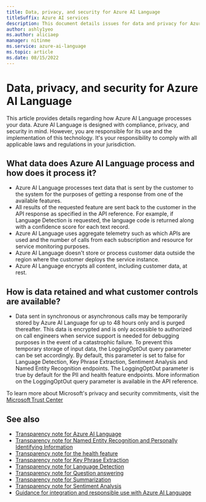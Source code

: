 ```yaml
---
title: Data, privacy, and security for Azure AI Language
titleSuffix: Azure AI services
description: This document details issues for data and privacy for Azure AI Language.
author: ashly1yeo
ms.author: aliciaep
manager: nitinme
ms.service: azure-ai-language
ms.topic: article
ms.date: 08/15/2022
---
```


# Data, privacy, and security for Azure AI Language

This article provides details regarding how Azure AI Language processes your data. Azure AI Language is designed with compliance, privacy, and security in mind. However, you are responsible for its use and the implementation of this technology. It's your responsibility to comply with all applicable laws and regulations in your jurisdiction.
 

## What data does Azure AI Language process and how does it process it?

* Azure AI Language processes text data that is sent by the customer to the system for the purposes of getting a response from one of the available features.
* All results of the requested feature are sent back to the customer in the API response as specified in the API reference. For example, if Language Detection is requested, the language code is returned along with a confidence score for each text record.
* Azure AI Language uses aggregate telemetry such as which APIs are used and the number of calls from each subscription and resource for service monitoring purposes.
* Azure AI Language doesn't store or process customer data outside the region where the customer deploys the service instance.
* Azure AI Language encrypts all content, including customer data, at rest.


## How is data retained and what customer controls are available?

* Data sent in synchronous or asynchronous calls may be temporarily stored by Azure AI Language for up to 48 hours only and is purged thereafter. This data is encrypted and is only accessible to authorized on call engineers when service support is needed for debugging purposes in the event of a catastrophic failure. To prevent this temporary storage of input data, the LoggingOptOut query parameter can be set accordingly. By default, this parameter is set to false for Language Detection, Key Phrase Extraction, Sentiment Analysis and Named Entity Recognition endpoints. The LoggingOptOut parameter is true by default for the PII and health feature endpoints. More information on the LoggingOptOut query parameter is available in the API reference.

To learn more about Microsoft's privacy and security commitments, visit the [Microsoft Trust Center](https://www.microsoft.com/trust-center)


## See also

* [Transparency note for Azure AI Language](transparency-note.md)
* [Transparency note for Named Entity Recognition and Personally Identifying Information](transparency-note-named-entity-recognition.md)
* [Transparency note for the health feature](transparency-note-health.md)
* [Transparency note for Key Phrase Extraction](transparency-note-key-phrase-extraction.md)
* [Transparency note for Language Detection](transparency-note-language-detection.md)
* [Transparency note for Question answering](transparency-note-question-answering.md)
* [Transparency note for Summarization](transparency-note-extractive-summarization.md)
* [Transparency note for Sentiment Analysis](transparency-note-sentiment-analysis.md)
* [Guidance for integration and responsible use with Azure AI Language](guidance-integration-responsible-use.md)
